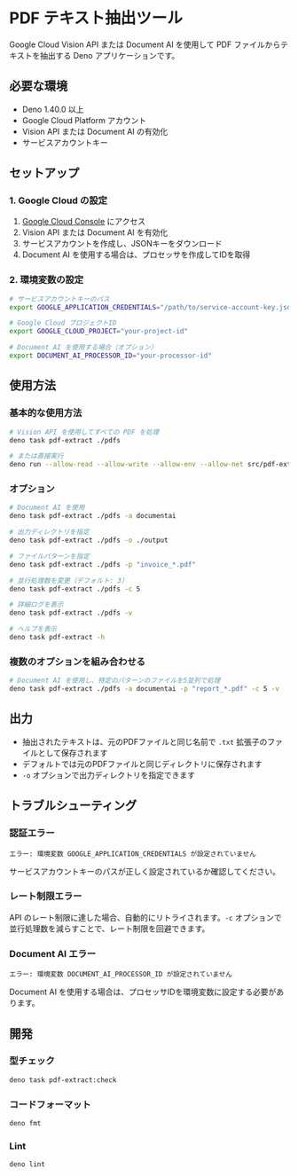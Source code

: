 # PDF テキスト抽出ツール

Google Cloud Vision API または Document AI を使用して PDF ファイルからテキストを抽出する Deno アプリケーションです。

## 必要な環境

- Deno 1.40.0 以上
- Google Cloud Platform アカウント
- Vision API または Document AI の有効化
- サービスアカウントキー

## セットアップ

### 1. Google Cloud の設定

1. [Google Cloud Console](https://console.cloud.google.com) にアクセス
2. Vision API または Document AI を有効化
3. サービスアカウントを作成し、JSONキーをダウンロード
4. Document AI を使用する場合は、プロセッサを作成してIDを取得

### 2. 環境変数の設定

```bash
# サービスアカウントキーのパス
export GOOGLE_APPLICATION_CREDENTIALS="/path/to/service-account-key.json"

# Google Cloud プロジェクトID
export GOOGLE_CLOUD_PROJECT="your-project-id"

# Document AI を使用する場合（オプション）
export DOCUMENT_AI_PROCESSOR_ID="your-processor-id"
```

## 使用方法

### 基本的な使用方法

```bash
# Vision API を使用してすべての PDF を処理
deno task pdf-extract ./pdfs

# または直接実行
deno run --allow-read --allow-write --allow-env --allow-net src/pdf-extract.ts ./pdfs
```

### オプション

```bash
# Document AI を使用
deno task pdf-extract ./pdfs -a documentai

# 出力ディレクトリを指定
deno task pdf-extract ./pdfs -o ./output

# ファイルパターンを指定
deno task pdf-extract ./pdfs -p "invoice_*.pdf"

# 並行処理数を変更（デフォルト: 3）
deno task pdf-extract ./pdfs -c 5

# 詳細ログを表示
deno task pdf-extract ./pdfs -v

# ヘルプを表示
deno task pdf-extract -h
```

### 複数のオプションを組み合わせる

```bash
# Document AI を使用し、特定のパターンのファイルを5並列で処理
deno task pdf-extract ./pdfs -a documentai -p "report_*.pdf" -c 5 -v
```

## 出力

- 抽出されたテキストは、元のPDFファイルと同じ名前で `.txt` 拡張子のファイルとして保存されます
- デフォルトでは元のPDFファイルと同じディレクトリに保存されます
- `-o` オプションで出力ディレクトリを指定できます

## トラブルシューティング

### 認証エラー

```
エラー: 環境変数 GOOGLE_APPLICATION_CREDENTIALS が設定されていません
```

サービスアカウントキーのパスが正しく設定されているか確認してください。

### レート制限エラー

API のレート制限に達した場合、自動的にリトライされます。`-c` オプションで並行処理数を減らすことで、レート制限を回避できます。

### Document AI エラー

```
エラー: 環境変数 DOCUMENT_AI_PROCESSOR_ID が設定されていません
```

Document AI を使用する場合は、プロセッサIDを環境変数に設定する必要があります。

## 開発

### 型チェック

```bash
deno task pdf-extract:check
```

### コードフォーマット

```bash
deno fmt
```

### Lint

```bash
deno lint
```